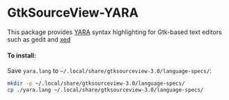 # GtkSourceView-YARA
This package provides [YARA](https://virustotal.github.io/yara/) syntax highlighting for Gtk-based text editors such as gedit and [xed](https://github.com/linuxmint/xed)

#### To install:
Save `yara.lang` to `~/.local/share/gtksourceview-3.0/language-specs/`:

```sh
mkdir -p ~/.local/share/gtksourceview-3.0/language-specs/
cp ./yara.lang ~/.local/share/gtksourceview-3.0/language-specs/
```

